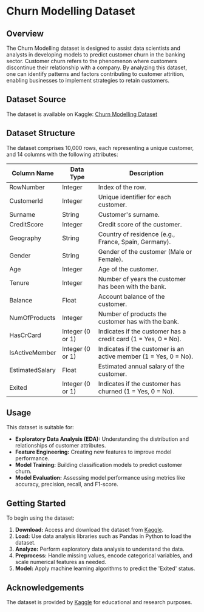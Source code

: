 # Churn Modelling Dataset

## Overview

The Churn Modelling dataset is designed to assist data scientists and analysts in developing models to predict customer churn in the banking sector. Customer churn refers to the phenomenon where customers discontinue their relationship with a company. By analyzing this dataset, one can identify patterns and factors contributing to customer attrition, enabling businesses to implement strategies to retain customers.

## Dataset Source

The dataset is available on Kaggle: [Churn Modelling Dataset](https://www.kaggle.com/datasets/shrutimechlearn/churn-modelling)

## Dataset Structure

The dataset comprises 10,000 rows, each representing a unique customer, and 14 columns with the following attributes:

| Column Name       | Data Type         | Description                                                                 |
|-------------------|-------------------|-----------------------------------------------------------------------------|
| RowNumber         | Integer           | Index of the row.                                                           |
| CustomerId        | Integer           | Unique identifier for each customer.                                        |
| Surname           | String            | Customer's surname.                                                         |
| CreditScore       | Integer           | Credit score of the customer.                                               |
| Geography         | String            | Country of residence (e.g., France, Spain, Germany).                        |
| Gender            | String            | Gender of the customer (Male or Female).                                    |
| Age               | Integer           | Age of the customer.                                                        |
| Tenure            | Integer           | Number of years the customer has been with the bank.                        |
| Balance           | Float             | Account balance of the customer.                                            |
| NumOfProducts     | Integer           | Number of products the customer has with the bank.                          |
| HasCrCard         | Integer (0 or 1)  | Indicates if the customer has a credit card (1 = Yes, 0 = No).              |
| IsActiveMember    | Integer (0 or 1)  | Indicates if the customer is an active member (1 = Yes, 0 = No).            |
| EstimatedSalary   | Float             | Estimated annual salary of the customer.                                    |
| Exited            | Integer (0 or 1)  | Indicates if the customer has churned (1 = Yes, 0 = No).                    |

## Usage

This dataset is suitable for:

- **Exploratory Data Analysis (EDA):** Understanding the distribution and relationships of customer attributes.
- **Feature Engineering:** Creating new features to improve model performance.
- **Model Training:** Building classification models to predict customer churn.
- **Model Evaluation:** Assessing model performance using metrics like accuracy, precision, recall, and F1-score.

## Getting Started

To begin using the dataset:

1. **Download:** Access and download the dataset from [Kaggle](https://www.kaggle.com/datasets/shrutimechlearn/churn-modelling).
2. **Load:** Use data analysis libraries such as Pandas in Python to load the dataset.
3. **Analyze:** Perform exploratory data analysis to understand the data.
4. **Preprocess:** Handle missing values, encode categorical variables, and scale numerical features as needed.
5. **Model:** Apply machine learning algorithms to predict the 'Exited' status.

## Acknowledgements

The dataset is provided by [Kaggle](https://www.kaggle.com/datasets/shrutimechlearn/churn-modelling) for educational and research purposes. 
